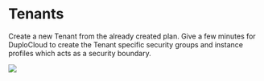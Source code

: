 # Tenants

Create a new Tenant from the already created plan. Give a few minutes for DuploCloud to create the Tenant specific security groups and instance profiles which acts as a security boundary.

![](https://duplocloud.com/wp-content/uploads/2021/11/create-tenant.png)
